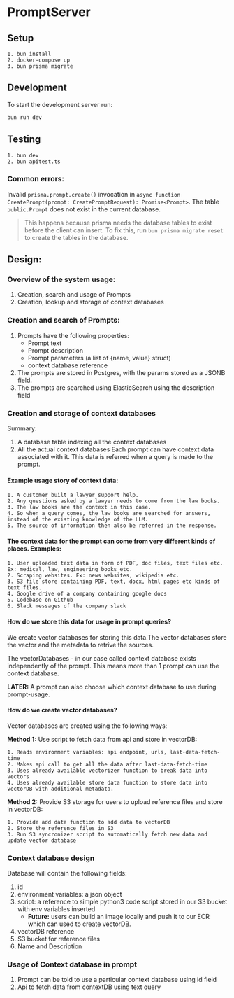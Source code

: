 # PromptServer

## Setup
```
1. bun install
2. docker-compose up
3. bun prisma migrate
```

## Development
To start the development server run:
```bash
bun run dev
```


## Testing
```
1. bun dev
2. bun apitest.ts
```

### Common errors:

Invalid `prisma.prompt.create()` invocation in `async function CreatePrompt(prompt: CreatePromptRequest): Promise<Prompt>`. The table `public.Prompt` does not exist in the current database.
> This happens because prisma needs the database tables to exist before the client can insert. To fix this, run `bun prisma migrate reset` to create the tables in the database.


## Design:

### Overview of the system usage:
1. Creation, search and usage of Prompts
2. Creation, lookup and storage of context databases

### Creation and search of Prompts:
1. Prompts have the following properties:
   -  Prompt text
   - Prompt description
   - Prompt parameters (a list of {name, value} struct)
   - context database reference
2. The prompts are stored in Postgres, with the params stored as a JSONB field.
3. The prompts are searched using ElasticSearch using the description field


### Creation and storage of context databases
Summary: 
1. A database table indexing all the context databases
2. All the actual context databases
Each prompt can have context data associated with it. This data is referred when a query is made to the prompt.

#### Example usage story of context data:
```
1. A customer built a lawyer support help. 
2. Any questions asked by a lawyer needs to come from the law books. 
3. The law books are the context in this case.
4. So when a query comes, the law books are searched for answers, instead of the existing knowledge of the LLM.
5. The source of information then also be referred in the response.
```

#### The context data for the prompt can come from very different kinds of places. Examples: 
```
1. User uploaded text data in form of PDF, doc files, text files etc. Ex: medical, law, engineering books etc.
2. Scraping websites. Ex: news websites, wikipedia etc.
3. S3 file store containing PDF, text, docx, html pages etc kinds of text files.
4. Google drive of a company containing google docs
5. Codebase on Github
6. Slack messages of the company slack
```

#### How do we store this data for usage in prompt queries?

We create vector databases for storing this data.The vector databases store the vector and the metadata to retrive the sources. 

The vectorDatabases - in our case called context database exists independently of the prompt. This means more than 1 prompt can use the context database. 

**LATER:** A prompt can also choose which context database to use during prompt-usage.

#### How do we create vector databases?
Vector databases are created using the following ways:

**Method 1:** Use script to fetch data from api and store in vectorDB:
```
1. Reads environment variables: api endpoint, urls, last-data-fetch-time
2. Makes api call to get all the data after last-data-fetch-time
3. Uses already available vectorizer function to break data into vectors
4. Uses already available store data function to store data into vectorDB with additional metadata.
```


**Method 2:** Provide S3 storage for users to upload reference files and store in vectorDB:
```
1. Provide add data function to add data to vectorDB
2. Store the reference files in S3
3. Run S3 syncronizer script to automatically fetch new data and update vector database
```

### Context database design
Database will contain the following fields:
1. id
2. environment variables: a json object
3. script: a reference to simple python3 code script stored in our S3 bucket with env variables inserted
   - **Future:** users can build an image locally and push it to our ECR which can used to create vectorDB.
4. vectorDB reference
5. S3 bucket for reference files
6. Name and Description

### Usage of Context database in prompt
1. Prompt can be told to use a particular context database using id field
2. Api to fetch data from contextDB using text query

